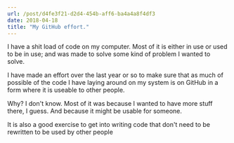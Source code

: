 ```yaml
---
url: /post/d4fe3f21-d2d4-454b-aff6-ba4a4a8f4df3
date: 2018-04-18
title: "My GitHub effort."
---
```


I have a shit load of code on my computer. Most of it is either in use or used to be in use; and was made to solve some kind of problem I wanted to solve. 

I have made an effort over the last year or so to make sure that as much of possible of the code I have laying around on my system is on GitHub in a form where it is useable to other people. 

Why? I don't know. Most of it was because I wanted to have more stuff there, I guess. And because it might be usable for someone. 

It is also a good exercise to get into writing code that don't need to be rewritten to be used by other people